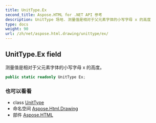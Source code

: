 ```yaml
---
title: UnitType.Ex
second_title: Aspose.HTML for .NET API 参考
description: UnitType 场地. 测量值是相对于父元素字体的小写字母 x 的高度
type: docs
weight: 90
url: /zh/net/aspose.html.drawing/unittype/ex/
---
```

## UnitType.Ex field

测量值是相对于父元素字体的小写字母 x 的高度。

```csharp
public static readonly UnitType Ex;
```

### 也可以看看

* class [UnitType](../)
* 命名空间 [Aspose.Html.Drawing](../../unittype/)
* 部件 [Aspose.HTML](../../../)


